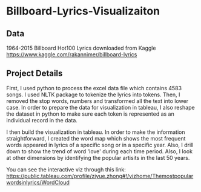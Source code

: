 # Billboard-Lyrics-Visualizaiton

## Data

1964-2015 Billboard Hot100 Lyrics downloaded from Kaggle
https://www.kaggle.com/rakannimer/billboard-lyrics


## Project Details

First, I used python to process the excel data file which contains 4583 songs. I used NLTK package to tokenize the lyrics into tokens. Then, I removed the stop words, numbers and transformed all the text into lower case. In order to prepare the data for visualization in tableau, I also reshape the dataset in python to make sure each token is represented as an individual record in the data.

I then build the visualization in tableau. In order to make the information straightforward, I created the word map which shows the most frequent words appeared in lyrics of a specific song or in a specific year. Also, I drill down to show the trend of word 'love' during each time period. Also, I look at other dimensions by identifying the popular artisits in the last 50 years.

You can see the interactive viz through this link: https://public.tableau.com/profile/ziyue.zhong#!/vizhome/Themostpopularwordsinlyrics/WordCloud

